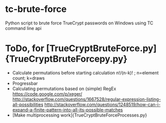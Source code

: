 tc-brute-force
==============

Python script to brute force TrueCrypt passwords on Windows using TC command line api

# ToDo, for [TrueCryptBruteForce.py]{TrueCryptBruteForcepy.py}
- Calculate permutations before starting calculation n!/(n-k)! ; n=element count; k=draws
- Progressbar
- Calculating permutations based on (simple) RegEx
	https://code.google.com/p/xeger/
	http://stackoverflow.com/questions/1667528/regular-expression-listing-all-possibilities
	http://stackoverflow.com/questions/1248519/how-can-i-expand-a-finite-pattern-into-all-its-possible-matches
- [Make multiprocessing work]{TrueCryptBruteForceProcesses.py}
